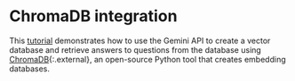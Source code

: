 # ChromaDB integration

This [tutorial](./Vectordb_with_chroma.ipynb) demonstrates how to use the Gemini API to create a vector database and retrieve answers to questions from the database using [ChromaDB](https://docs.trychroma.com/){:.external}, an open-source Python tool that creates embedding databases.